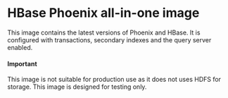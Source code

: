 # HBase Phoenix all-in-one image

This image contains the latest versions of Phoenix and HBase. It is configured with transactions,
secondary indexes and the query server enabled.

#### Important
This image is not suitable for production use as it does not uses HDFS for storage. This image is
designed for testing only.